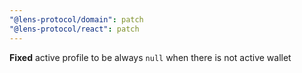```yaml
---
"@lens-protocol/domain": patch
"@lens-protocol/react": patch
---
```


**Fixed** active profile to be always `null` when there is not active wallet
